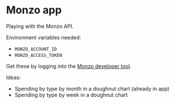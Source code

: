 # Monzo app

Playing with the Monzo API.

Environment variables needed:
* `MONZO_ACCOUNT_ID`
* `MONZO_ACCESS_TOKEN`

Get these by logging into the [Monzo developer tool](https://developers.monzo.com).

Ideas:

* Spending by type by month in a doughnut chart (already in app)
* Spending by type by week in a doughnut chart
